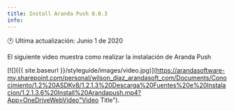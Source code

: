```yaml
---
title: Install Aranda Push 8.0.3
info:
---
```


🕐 Ultima actualización: Junio 1 de 2020


El siguiente video muestra como realizar la instalación de Aranda Push


[![]({{ site.baseurl }}/styleguide/images/video.jpg)](https://arandasoftware-my.sharepoint.com/personal/wilson_diaz_arandasoft_com/Documents/Conocimiento/1.2%20ASDKv8/1.2.1.3%20Descarga%20Fuentes%20e%20Instalacion/1.2.1.3.6%20Install%20Arandapush.mp4?App=OneDriveWebVideo"Video Title").
